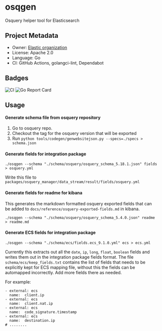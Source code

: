 
# osqgen

Osquery helper tool for Elasticsearch

## Project Metadata

- Owner: [Elastic organization](https://github.com/elastic)
- License: Apache 2.0
- Language: Go
- CI: GitHub Actions, golangci-lint, Dependabot

## Badges

![CI](https://github.com/elastic/osqgen/actions/workflows/ci.yml/badge.svg)
![Go Report Card](https://goreportcard.com/badge/github.com/elastic/osqgen)

## Usage

#### Generate schema file from osquery repository

1. Go to osquery repo.
1. Checkout the tag for the osquery version that will be exported
1. Run `python tools/codegen/genwebsitejson.py --specs=./specs > schema.json`

#### Generate fields for integration package

```
./osqgen --schema "./schema/osquery/osquery_schema_5.18.1.json" fields > osquery.yml
```
Write this file to `packages/osquery_manager/data_stream/result/fields/osquery.yml`

#### Generate fields for readme for kibana

This generates the markdown formatted osquery exported fields that can be added to `docs/reference/osquery-exported-fields.md` in kibana.

```
./osqgen --schema "./schema/osquery/osquery_schema_5.4.0.json" readme > readme.md
```

#### Generate ECS fields for integration package

```
./osqgen --schema "./schema/ecs/fields.ecs_9.1.0.yml" ecs > ecs.yml
```

Currently this extracts out all the ```date```, ```ip```, ```long```, ```float```, ```boolean``` fields and writes them out in the integration package fields format.
The file ```schema/ecs/keep_fields.txt``` contains the list of fields that needs to be explicitly kept for ECS mapping file, without this the fields can be automapped incorrectly.
Add more fields there as needed.

For example:
```
- external: ecs
  name:  client.ip
- external: ecs
  name:  client.nat.ip
- external: ecs
  name:  code_signature.timestamp
- external: ecs
  name:  destination.ip
# ........
```


